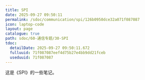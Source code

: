 ```yaml
---
title: SPI
date: 2025-09-27 09:50:11
permalink: /sdoc/communication/spi/126b0950dce32a071f087087
icon: laptop-code
layout: page
catalogue: true
path: sdoc/60-通信专题/30-SPI
tdoc:
  detailDate: 2025-09-27 09:50:11.672
  fulluuid: 71f087087eef4d75b27e4bb9dd21fceb
  useduuid: 71f087087
---
```


这是《SPI》的一些笔记。
